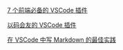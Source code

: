 

[7 个前端必备的 VSCode 插件](./7-vscode-extensions.md)

[以码会友的 VSCode 插件](./friend-vscode.md)

[在 VSCode 中写 Markdown 的最佳实践](./vscode-x.md)